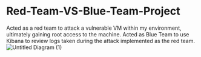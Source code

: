 # Red-Team-VS-Blue-Team-Project
Acted as a red team to attack a vulnerable VM within my environment, ultimately gaining root access to the machine. Acted as Blue Team to use Kibana to review logs taken during the attack implemented as the red team.
![Untitled Diagram (1)](https://user-images.githubusercontent.com/61332852/137385279-2331e246-c381-4804-abc1-8d43f68570fa.jpg)
